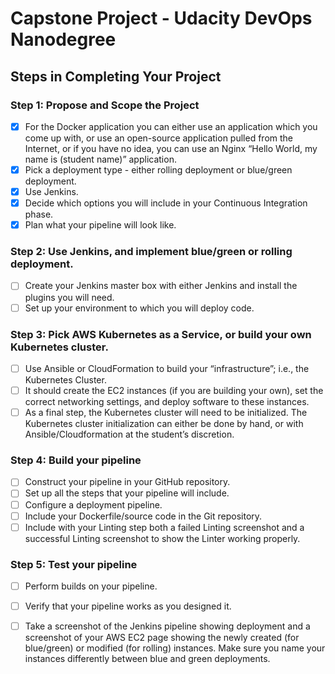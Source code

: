 # Capstone Project - Udacity DevOps Nanodegree 

## Steps in Completing Your Project
### Step 1: Propose and Scope the Project
- [x] For the Docker application you can either use an application which you come up with, or use an open-source application pulled from the Internet, or if you have no idea, you can use an Nginx “Hello World, my name is (student name)” application.
- [x] Pick a deployment type - either rolling deployment or blue/green deployment.
- [x] Use Jenkins.
- [x] Decide which options you will include in your Continuous Integration phase.
- [x] Plan what your pipeline will look like.

### Step 2: Use Jenkins, and implement blue/green or rolling deployment.
- [ ] Create your Jenkins master box with either Jenkins and install the plugins you will need.
- [ ] Set up your environment to which you will deploy code.

### Step 3: Pick AWS Kubernetes as a Service, or build your own Kubernetes cluster.
- [ ] Use Ansible or CloudFormation to build your “infrastructure”; i.e., the Kubernetes Cluster.
- [ ] It should create the EC2 instances (if you are building your own), set the correct networking settings, and deploy software to these instances.
- [ ] As a final step, the Kubernetes cluster will need to be initialized. The Kubernetes cluster initialization can either be done by hand, or with Ansible/Cloudformation at the student’s discretion.

### Step 4: Build your pipeline
- [ ] Construct your pipeline in your GitHub repository.
- [ ] Set up all the steps that your pipeline will include.
- [ ] Configure a deployment pipeline.
- [ ] Include your Dockerfile/source code in the Git repository.
- [ ] Include with your Linting step both a failed Linting screenshot and a successful Linting screenshot to show the Linter working properly.

### Step 5: Test your pipeline
- [ ] Perform builds on your pipeline.
- [ ] Verify that your pipeline works as you designed it.
- [ ] Take a screenshot of the Jenkins pipeline showing deployment and a screenshot of your AWS EC2 page showing the newly created (for blue/green) or modified (for rolling) instances. Make sure you name your instances differently between blue and green deployments.

